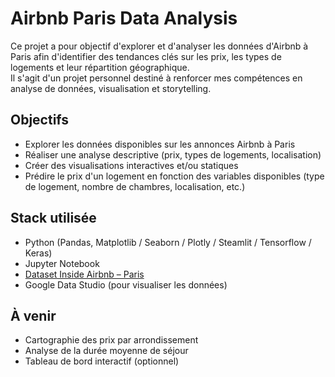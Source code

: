 # Airbnb Paris Data Analysis

Ce projet a pour objectif d'explorer et d'analyser les données d'Airbnb à Paris afin d'identifier des tendances clés sur les prix, les types de logements et leur répartition géographique.  
Il s'agit d'un projet personnel destiné à renforcer mes compétences en analyse de données, visualisation et storytelling.

## Objectifs
- Explorer les données disponibles sur les annonces Airbnb à Paris
- Réaliser une analyse descriptive (prix, types de logements, localisation)
- Créer des visualisations interactives et/ou statiques
- Prédire le prix d'un logement en fonction des variables disponibles (type de logement, nombre de chambres, localisation, etc.)

## Stack utilisée
- Python (Pandas, Matplotlib / Seaborn / Plotly / Steamlit / Tensorflow / Keras)
- Jupyter Notebook
- [Dataset Inside Airbnb – Paris](https://insideairbnb.com/paris/)
- Google Data Studio (pour visualiser les données)

## À venir
- Cartographie des prix par arrondissement
- Analyse de la durée moyenne de séjour
- Tableau de bord interactif (optionnel)
